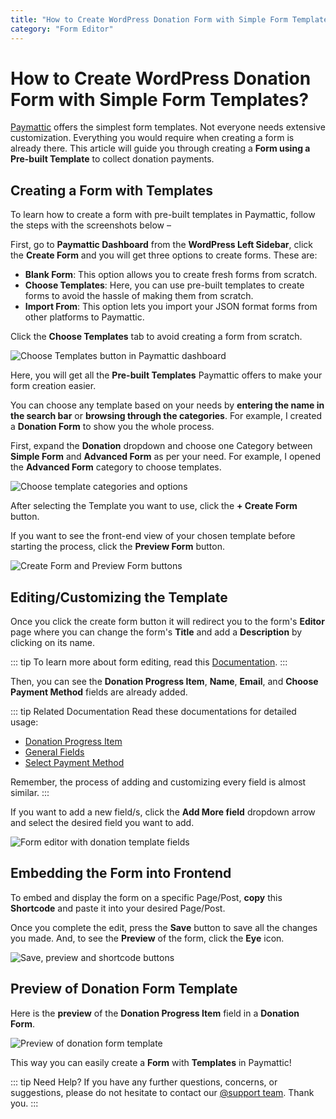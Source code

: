 ```yaml
---
title: "How to Create WordPress Donation Form with Simple Form Templates?"
category: "Form Editor"
---
```


# How to Create WordPress Donation Form with Simple Form Templates?

[Paymattic](https://paymattic.com/) offers the simplest form templates. Not everyone needs extensive customization. Everything you would require when creating a form is already there. This article will guide you through creating a **Form using a Pre-built Template** to collect donation payments.

## Creating a Form with Templates

To learn how to create a form with pre-built templates in Paymattic, follow the steps with the screenshots below –

First, go to **Paymattic Dashboard** from the **WordPress Left Sidebar**, click the **Create Form** and you will get three options to create forms. These are:

- **Blank Form**: This option allows you to create fresh forms from scratch.
- **Choose Templates**: Here, you can use pre-built templates to create forms to avoid the hassle of making them from scratch.
- **Import From**: This option lets you import your JSON format forms from other platforms to Paymattic.

Click the **Choose Templates** tab to avoid creating a form from scratch.

![Choose Templates button in Paymattic dashboard](/images/form-editor/simple-form-templates/Choose-Templates-button-scaled.webp)

Here, you will get all the **Pre-built Templates** Paymattic offers to make your form creation easier.

You can choose any template based on your needs by **entering the name in the search bar** or **browsing through the categories**. For example, I created a **Donation Form** to show you the whole process.

First, expand the **Donation** dropdown and choose one Category between **Simple Form** and **Advanced Form** as per your need. For example, I opened the **Advanced Form** category to choose templates.

![Choose template categories and options](/images/form-editor/simple-form-templates/Choose-template-pop-up-page.webp)

After selecting the Template you want to use, click the **+ Create Form** button.

If you want to see the front-end view of your chosen template before starting the process, click the **Preview Form** button.

![Create Form and Preview Form buttons](/images/form-editor/simple-form-templates/Create-Form-and-Preview-Form-button-.webp)

## Editing/Customizing the Template

Once you click the create form button it will redirect you to the form's **Editor** page where you can change the form's **Title** and add a **Description** by clicking on its name.

::: tip
To learn more about form editing, read this [Documentation](../form-editor/how-to-edit-forms-in-wordpress-with-paymattic.md).
:::

Then, you can see the **Donation Progress Item**, **Name**, **Email**, and **Choose Payment Method** fields are already added.

::: tip Related Documentation
Read these documentations for detailed usage:
- [Donation Progress Item](../donation-and-product-fields/how-to-add-donation-progress-item-in-wordpress-with-paymattic.md)
- [General Fields](../general-input-fields/how-to-use-general-form-input-fields-in-wordpress-with-paymattic.md)
- [Select Payment Method](../general-input-fields/how-to-use-the-payment-method-fields-section#multiplechoose-payment-method)

Remember, the process of adding and customizing every field is almost similar.
:::

If you want to add a new field/s, click the **Add More field** dropdown arrow and select the desired field you want to add.

![Form editor with donation template fields](/images/form-editor/simple-form-templates/Editor-page-of-Donation-template-2-scaled.webp)

## Embedding the Form into Frontend

To embed and display the form on a specific Page/Post, **copy** this **Shortcode** and paste it into your desired Page/Post.

Once you complete the edit, press the **Save** button to save all the changes you made.
And, to see the **Preview** of the form, click the **Eye** icon.

![Save, preview and shortcode buttons](/images/form-editor/simple-form-templates/Save-preview-shortocde-buttons-scaled.webp)

## Preview of Donation Form Template

Here is the **preview** of the **Donation Progress Item** field in a **Donation Form**.

![Preview of donation form template](/images/form-editor/simple-form-templates/Preview-of-Donation-Form.webp)

This way you can easily create a **Form** with **Templates** in Paymattic!

::: tip Need Help?
If you have any further questions, concerns, or suggestions, please do not hesitate to contact our [@support team](https://wpmanageninja.com/support-tickets/). Thank you.
:::